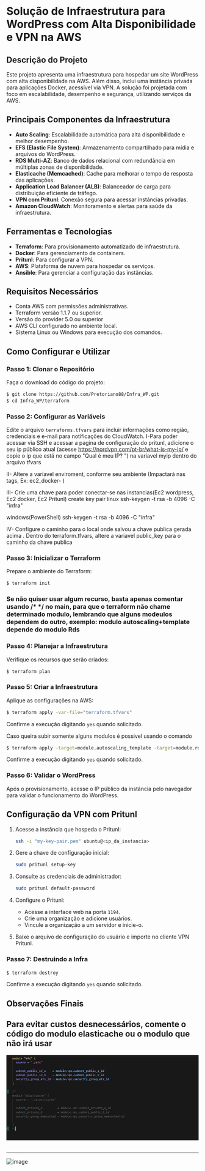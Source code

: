 # Solução de Infraestrutura para WordPress com Alta Disponibilidade e VPN na AWS

## Descrição do Projeto
Este projeto apresenta uma infraestrutura para hospedar um site WordPress com alta disponibilidade na AWS. Além disso, inclui uma instância privada para aplicações Docker, acessível via VPN. A solução foi projetada com foco em escalabilidade, desempenho e segurança, utilizando serviços da AWS.

## Principais Componentes da Infraestrutura
- **Auto Scaling**: Escalabilidade automática para alta disponibilidade e melhor desempenho.
- **EFS (Elastic File System)**: Armazenamento compartilhado para mídia e arquivos do WordPress.
- **RDS Multi-AZ**: Banco de dados relacional com redundância em múltiplas zonas de disponibilidade.
- **Elasticache (Memcached)**: Cache para melhorar o tempo de resposta das aplicações.
- **Application Load Balancer (ALB)**: Balanceador de carga para distribuição eficiente de tráfego.
- **VPN com Pritunl**: Conexão segura para acessar instâncias privadas.
- **Amazon CloudWatch**: Monitoramento e alertas para saúde da infraestrutura.

## Ferramentas e Tecnologias
- **Terraform**: Para provisionamento automatizado de infraestrutura.
- **Docker**: Para gerenciamento de containers.
- **Pritunl**: Para configurar a VPN.
- **AWS**: Plataforma de nuvem para hospedar os serviços.
- **Ansible**: Para gerenciar a configuração das instâncias.

## Requisitos Necessários
- Conta AWS com permissões administrativas.
- Terraform versão 1.1.7 ou superior.
- Versão do provider 5.0 ou superior
- AWS CLI configurado no ambiente local.
- Sistema Linux ou Windows para execução dos comandos.

## Como Configurar e Utilizar

### Passo 1: Clonar o Repositório
Faça o download do código do projeto:
```bash
$ git clone https://github.com/Pretoriano88/Infra_WP.git
$ cd Infra_WP/terraform
```

### Passo 2: Configurar as Variáveis
Edite o arquivo `terraforms.tfvars` para incluir informações como região, credenciais e e-mail para notificações do CloudWatch.
I-Para poder acessar via SSH e acessar a pagina de configuração do pritunl, adicione o seu ip público atual (acesse https://nordvpn.com/pt-br/what-is-my-ip/ e copie o ip que está no campo  "Qual é meu IP? ") na variavel myip dentro do arquivo tfvars

II- Altere a variavel enviroment, conforme seu ambiente (Impactará nas tags, Ex: ec2_docker-<enviroment> ) 

III- Crie uma chave para poder conectar-se nas instancias(Ec2 wordpress, Ec2 docker, Ec2 Pritunl)
create key pair linux
ssh-keygen -t rsa -b 4096 -C "infra"

windows(PowerShell)
ssh-keygen -t rsa -b 4096 -C "infra"

IV- Configure o caminho para o local onde salvou a chave publica gerada acima . Dentro do terraform.tfvars, altere a variavel public_key para o caminho da chave publica 

### Passo 3: Inicializar o Terraform
Prepare o ambiente do Terraform:
```bash
$ terraform init
```
### Se não quiser usar algum recurso, basta apenas comentar usando /* */ no main, para que o terraform não chame determinado modulo, lembrando que alguns modeulos dependem do outro, exemplo: modulo autoscaling+template depende do modulo Rds  

### Passo 4: Planejar a Infraestrutura
Verifique os recursos que serão criados:
```bash
$ terraform plan 
```

### Passo 5: Criar a Infraestrutura
Aplique as configurações na AWS:
```bash
$ terraform apply -var-file="terraform.tfvars"
```
Confirme a execução digitando `yes` quando solicitado.

Caso queira subir somente alguns modulos é possivel usando o comando 
```bash
$ terraform apply -target=module.autoscaling_template -target=module.rds -target=module.vpc -target=module.efs -target=module.loadbalancer
```
Confirme a execução digitando `yes` quando solicitado.

### Passo 6: Validar o WordPress
Após o provisionamento, acesse o IP público da instância pelo navegador para validar o funcionamento do WordPress.

## Configuração da VPN com Pritunl
1. Acesse a instância que hospeda o Pritunl:
   ```bash
   ssh -i "my-key-pair.pem" ubuntu@<ip_da_instancia>
   ```
2. Gere a chave de configuração inicial:
   ```bash
   sudo pritunl setup-key
   ```
3. Consulte as credenciais de administrador:
   ```bash
   sudo pritunl default-password
   ```
4. Configure o Pritunl:
   - Acesse a interface web na porta `1194`.
   - Crie uma organização e adicione usuários.
   - Vincule a organização a um servidor e inicie-o.

5. Baixe o arquivo de configuração do usuário e importe no cliente VPN Pritunl.


### Passo 7: Destruindo a Infra 
```bash
$ terraform destroy 
```
Confirme a execução digitando `yes` quando solicitado.


## Observações Finais

## Para evitar custos desnecessários, comente o código do modulo **elasticache** ou o modulo que não irá usar

![alt text](image.png)

 








##
---
![image](https://github.com/user-attachments/assets/e29f3645-c815-488f-bfee-01df9dc463e5)


